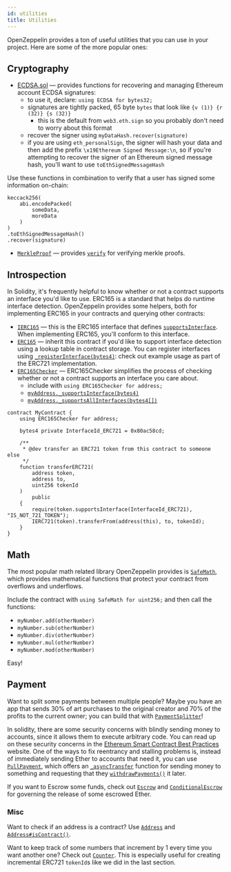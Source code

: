 ```yaml
---
id: utilities
title: Utilities
---
```


OpenZeppelin provides a ton of useful utilities that you can use in your project. Here are some of the more popular ones:

## Cryptography

- [ECDSA.sol](https://github.com/OpenZeppelin/openzeppelin-solidity/blob/master/contracts/cryptography/ECDSA.sol) — provides functions for recovering and managing Ethereum account ECDSA signatures:
  - to use it, declare: `using ECDSA for bytes32;`
  - signatures are tightly packed, 65 byte `bytes` that look like `{v (1)} {r (32)} {s (32)}`
    - this is the default from `web3.eth.sign` so you probably don't need to worry about this format
  - recover the signer using `myDataHash.recover(signature)`
  - if you are using `eth_personalSign`, the signer will hash your data and then add the prefix `\x19Ethereum Signed Message:\n`, so if you're attempting to recover the signer of an Ethereum signed message hash, you'll want to use `toEthSignedMessageHash`


Use these functions in combination to verify that a user has signed some information on-chain:

```solidity
keccack256(
    abi.encodePacked(
        someData,
        moreData
    )
)
.toEthSignedMessageHash()
.recover(signature)
```

- [`MerkleProof`](api/cryptography#merkleproof) — provides [`verify`](api/cryptography#MerkleProof.verify(bytes32[],bytes32,bytes32)) for verifying merkle proofs.


## Introspection

In Solidity, it's frequently helpful to know whether or not a contract supports an interface you'd like to use. ERC165 is a standard that helps do runtime interface detection. OpenZeppelin provides some helpers, both for implementing ERC165 in your contracts and querying other contracts:

- [`IERC165`](api/introspection#ierc165) — this is the ERC165 interface that defines [`supportsInterface`](api/introspection#IERC165.supportsInterface(bytes4)). When implementing ERC165, you'll conform to this interface.
- [`ERC165`](api/introspection#erc165) — inherit this contract if you'd like to support interface detection using a lookup table in contract storage. You can register interfaces using [`_registerInterface(bytes4)`](api/introspection#ERC165._registerInterface(bytes4)): check out example usage as part of the ERC721 implementation.
- [`ERC165Checker`](api/introspection#erc165checker) — ERC165Checker simplifies the process of checking whether or not a contract supports an interface you care about.
  - include with `using ERC165Checker for address;`
  - [`myAddress._supportsInterface(bytes4)`](api/introspection#ERC165Checker._supportsInterface(address,bytes4))
  - [`myAddress._supportsAllInterfaces(bytes4[])`](api/introspection#ERC165Checker._supportsAllInterfaces(address,bytes4[]))


```solidity
contract MyContract {
    using ERC165Checker for address;

    bytes4 private InterfaceId_ERC721 = 0x80ac58cd;

    /**
     * @dev transfer an ERC721 token from this contract to someone else
     */
    function transferERC721(
        address token,
        address to,
        uint256 tokenId
    )
        public
    {
        require(token.supportsInterface(InterfaceId_ERC721), "IS_NOT_721_TOKEN");
        IERC721(token).transferFrom(address(this), to, tokenId);
    }
}
```

## Math

The most popular math related library OpenZeppelin provides is [`SafeMath`](api/math#safemath), which provides mathematical functions that protect your contract from overflows and underflows.

Include the contract with `using SafeMath for uint256;` and then call the functions:

- `myNumber.add(otherNumber)`
- `myNumber.sub(otherNumber)`
- `myNumber.div(otherNumber)`
- `myNumber.mul(otherNumber)`
- `myNumber.mod(otherNumber)`

Easy!

## Payment

Want to split some payments between multiple people? Maybe you have an app that sends 30% of art purchases to the original creator and 70% of the profits to the current owner; you can build that with [`PaymentSplitter`](api/payment#paymentsplitter)!

In solidity, there are some security concerns with blindly sending money to accounts, since it allows them to execute arbitrary code. You can read up on these security concerns in the [Ethereum Smart Contract Best Practices](https://consensys.github.io/smart-contract-best-practices/) website. One of the ways to fix reentrancy and stalling problems is, instead of immediately sending Ether to accounts that need it, you can use [`PullPayment`](api/payment#pullpayment), which offers an [`_asyncTransfer`](api/payment#PullPayment._asyncTransfer(address,uint256)) function for sending money to something and requesting that they [`withdrawPayments()`](api/payment#PullPayment.withdrawPayments(address%20payable)) it later.

If you want to Escrow some funds, check out [`Escrow`](api/payment#escrow) and [`ConditionalEscrow`](api/payment#conditionalescrow) for governing the release of some escrowed Ether.

### Misc

Want to check if an address is a contract? Use [`Address`](api/utils#address) and [`Address#isContract()`](api/utils#Address.isContract(address)).

Want to keep track of some numbers that increment by 1 every time you want another one? Check out [`Counter`](api/drafts#counter). This is especially useful for creating incremental ERC721 `tokenId`s like we did in the last section.

